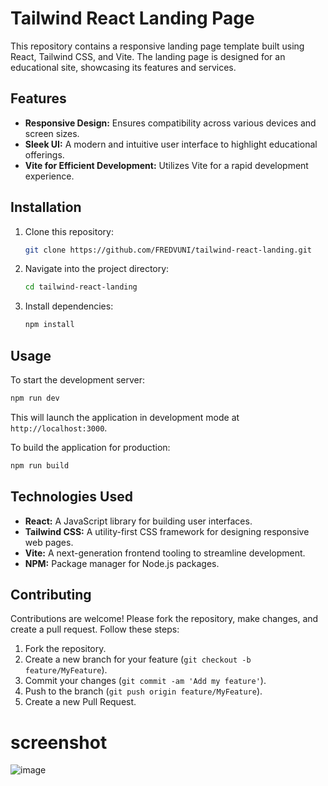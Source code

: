 # Tailwind React Landing Page

This repository contains a responsive landing page template built using React, Tailwind CSS, and Vite. The landing page is designed for an educational site, showcasing its features and services.

## Features

- **Responsive Design:** Ensures compatibility across various devices and screen sizes.
- **Sleek UI:** A modern and intuitive user interface to highlight educational offerings.
- **Vite for Efficient Development:** Utilizes Vite for a rapid development experience.

## Installation

1. Clone this repository:

   ```bash
   git clone https://github.com/FREDVUNI/tailwind-react-landing.git
   ```

2. Navigate into the project directory:

   ```bash
   cd tailwind-react-landing
   ```

3. Install dependencies:

   ```bash
   npm install
   ```

## Usage

To start the development server:

```bash
npm run dev
```

This will launch the application in development mode at `http://localhost:3000`.

To build the application for production:

```bash
npm run build
```

## Technologies Used

- **React:** A JavaScript library for building user interfaces.
- **Tailwind CSS:** A utility-first CSS framework for designing responsive web pages.
- **Vite:** A next-generation frontend tooling to streamline development.
- **NPM:** Package manager for Node.js packages.

## Contributing

Contributions are welcome! Please fork the repository, make changes, and create a pull request. Follow these steps:

1. Fork the repository.
2. Create a new branch for your feature (`git checkout -b feature/MyFeature`).
3. Commit your changes (`git commit -am 'Add my feature'`).
4. Push to the branch (`git push origin feature/MyFeature`).
5. Create a new Pull Request.


# screenshot

![image](https://github.com/FREDVUNI/tailwind-react-landing/assets/41730664/1ca496a4-0406-4bcf-9f60-3e076425d8a3)

